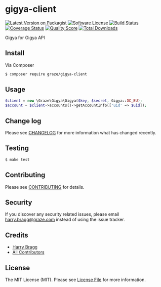 # gigya-client

[![Latest Version on Packagist](https://img.shields.io/packagist/v/graze/gigya-client.svg?style=flat-square)](https://packagist.org/packages/graze/gigya-client)
[![Software License](https://img.shields.io/badge/license-MIT-brightgreen.svg?style=flat-square)](LICENSE.md)
[![Build Status](https://img.shields.io/travis/graze/gigya-client/master.svg?style=flat-square)](https://travis-ci.org/graze/gigya-client)
[![Coverage Status](https://img.shields.io/scrutinizer/coverage/g/graze/gigya-client.svg?style=flat-square)](https://scrutinizer-ci.com/g/graze/gigya-client/code-structure)
[![Quality Score](https://img.shields.io/scrutinizer/g/graze/gigya-client.svg?style=flat-square)](https://scrutinizer-ci.com/g/graze/gigya-client)
[![Total Downloads](https://img.shields.io/packagist/dt/graze/gigya-client.svg?style=flat-square)](https://packagist.org/packages/graze/gigya-client)

Gigya for Gigya API

## Install

Via Composer

``` bash
$ composer require graze/gigya-client
```

## Usage

``` php
$client = new \Graze\Gigya\Gigya($key, $secret, Gigya::DC_EU);
$account = $client->accounts()->getAccountInfo(['uid' => $uid]);
```

## Change log

Please see [CHANGELOG](CHANGELOG.md) for more information what has changed recently.

## Testing

``` bash
$ make test
```

## Contributing

Please see [CONTRIBUTING](CONTRIBUTING.md) for details.

## Security

If you discover any security related issues, please email harry.bragg@graze.com instead of using the issue tracker.

## Credits

- [Harry Bragg](https://github.com/h-bragg)
- [All Contributors](../../contributors)

## License

The MIT License (MIT). Please see [License File](LICENSE.md) for more information.
